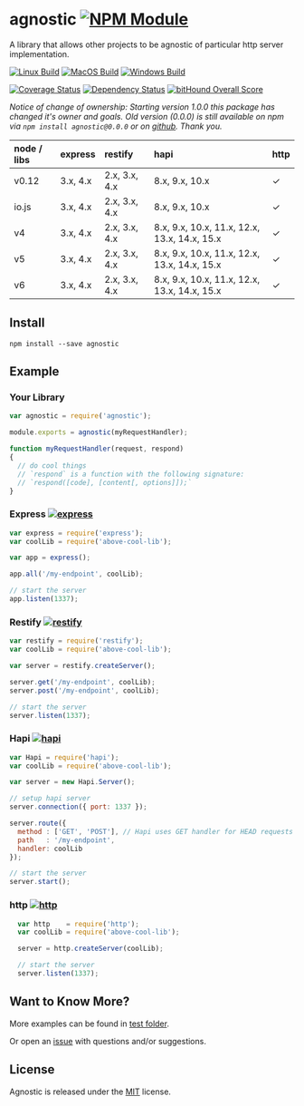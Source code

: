 # agnostic [![NPM Module](https://img.shields.io/npm/v/agnostic.svg?style=flat)](https://www.npmjs.com/package/agnostic)

A library that allows other projects to be agnostic of particular http server implementation.

[![Linux Build](https://img.shields.io/travis/alexindigo/agnostic/master.svg?label=linux:0.12-6.x&style=flat)](https://travis-ci.org/alexindigo/agnostic)
[![MacOS Build](https://img.shields.io/travis/alexindigo/agnostic/master.svg?label=macos:0.12-6.x&style=flat)](https://travis-ci.org/alexindigo/agnostic)
[![Windows Build](https://img.shields.io/appveyor/ci/alexindigo/agnostic/master.svg?label=windows:0.12-6.x&style=flat)](https://ci.appveyor.com/project/alexindigo/agnostic)

[![Coverage Status](https://img.shields.io/coveralls/alexindigo/agnostic/master.svg?label=code+coverage&style=flat)](https://coveralls.io/github/alexindigo/agnostic?branch=master)
[![Dependency Status](https://img.shields.io/david/alexindigo/agnostic/master.svg?style=flat)](https://david-dm.org/alexindigo/agnostic)
[![bitHound Overall Score](https://www.bithound.io/github/alexindigo/agnostic/badges/score.svg)](https://www.bithound.io/github/alexindigo/agnostic)

<!-- [![Readme](https://img.shields.io/badge/readme-tested-brightgreen.svg?style=flat)](https://www.npmjs.com/package/reamde) -->

*Notice of change of ownership: Starting version 1.0.0 this package has changed it's owner and goals. Old version (0.0.0) is still available on npm via `npm install agnostic@0.0.0` or on [github](https://github.com/dtudury/agnostic). Thank you.*


| node / libs |  express |        restify |                                         hapi | http |
| :--         | :--      | :--            | :--                                          | :--  |
| v0.12       | 3.x, 4.x |  2.x, 3.x, 4.x | 8.x, 9.x, 10.x                               |  ✓   |
| io.js       | 3.x, 4.x |  2.x, 3.x, 4.x | 8.x, 9.x, 10.x                               |  ✓   |
| v4          | 3.x, 4.x |  2.x, 3.x, 4.x | 8.x, 9.x, 10.x, 11.x, 12.x, 13.x, 14.x, 15.x |  ✓   |
| v5          | 3.x, 4.x |  2.x, 3.x, 4.x | 8.x, 9.x, 10.x, 11.x, 12.x, 13.x, 14.x, 15.x |  ✓   |
| v6          | 3.x, 4.x |  2.x, 3.x, 4.x | 8.x, 9.x, 10.x, 11.x, 12.x, 13.x, 14.x, 15.x |  ✓   |


## Install

```
npm install --save agnostic
```

## Example

### Your Library

```javascript
var agnostic = require('agnostic');

module.exports = agnostic(myRequestHandler);

function myRequestHandler(request, respond)
{
  // do cool things
  // `respond` is a function with the following signature:
  // `respond([code], [content[, options]]);`
}
```

### Express [![express](https://img.shields.io/badge/express-3.x--4.x-brightgreen.svg?style=flat)](http://expressjs.com)

```javascript
var express = require('express');
var coolLib = require('above-cool-lib');

var app = express();

app.all('/my-endpoint', coolLib);

// start the server
app.listen(1337);
```

### Restify [![restify](https://img.shields.io/badge/restify-2.x--4.x-brightgreen.svg?style=flat)](http://restify.com)


```javascript
var restify = require('restify');
var coolLib = require('above-cool-lib');

var server = restify.createServer();

server.get('/my-endpoint', coolLib);
server.post('/my-endpoint', coolLib);

// start the server
server.listen(1337);
```

### Hapi [![hapi](https://img.shields.io/badge/hapi-8.x--15.x-brightgreen.svg?lstyle=flat)](http://hapijs.com)

```javascript
var Hapi = require('hapi');
var coolLib = require('above-cool-lib');

var server = new Hapi.Server();

// setup hapi server
server.connection({ port: 1337 });

server.route({
  method : ['GET', 'POST'], // Hapi uses GET handler for HEAD requests
  path   : '/my-endpoint',
  handler: coolLib
});

// start the server
server.start();

```

### http [![http](https://img.shields.io/badge/http-0.12.x--6.x-brightgreen.svg?style=flat)](https://nodejs.org/api/http.html)

```javascript
  var http    = require('http');
  var coolLib = require('above-cool-lib');

  server = http.createServer(coolLib);

  // start the server
  server.listen(1337);
```

## Want to Know More?

More examples can be found in [test folder](test/).

Or open an [issue](https://github.com/alexindigo/agnostic/issues) with questions and/or suggestions.

## License

Agnostic is released under the [MIT](LICENSE) license.
